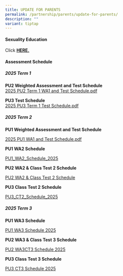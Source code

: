```yaml
---
title: UPDATE FOR PARENTS
permalink: /partnership/parents/update-for-parents/
description: ""
variant: tiptap
---
```

<h4><strong>Sexuality Education</strong></h4>
<p>Click&nbsp;<strong><a href="/mi-experience/key-programmes/character-and-citizenship-education/sexuality-education" rel="noopener" target="_blank">HERE.</a></strong>
</p>
<h4><strong>Assessment Schedule</strong></h4>
<h5><strong>2025 Term 1</strong></h5>
<p><strong>PU2 Weighted Assessment and Test Schedule <br></strong><a href="/files/2025_PU2_WA1___CT1.pdf" rel="noopener nofollow" target="_blank">2025 PU2 Term 1 WA1 and Test Schedule.pdf</a>
</p>
<p><strong>PU3 Test Schedule <br></strong><a href="/files/2025_PU3_CT1.pdf" rel="noopener nofollow" target="_blank">2025 PU3 Term 1 Test Schedule.pdf</a>
</p>
<p></p>
<p></p>
<h5><strong>2025 Term 2</strong></h5>
<p><strong>PU1 Weighted Assessment and Test Schedule</strong>
</p>
<p><a href="/files/PU1_WA1_Schedule_2025.pdf" rel="noopener nofollow" target="_blank">2025 PU1 WA1 and Test Schedule.pdf</a>
</p>
<p></p>
<p><strong>PU1 WA2 Schedule</strong>
</p>
<p><a href="/files/PU1_WA2_Schedule_2025.pdf" rel="noopener nofollow" target="_blank">PU1_WA2_Schedule_2025</a>
</p>
<p></p>
<p><strong>PU2 WA2 &amp; Class Test 2 Schedule</strong>
</p>
<p><a href="/files/PU2_WA2___CT2_Schedule_2025_21Apr25.pdf" rel="noopener nofollow" target="_blank">PU2 WA2 &amp; Class Test 2 Schedule</a>
</p>
<p></p>
<p><strong>PU3 Class Test 2 Schedule</strong>
</p>
<p><a href="/files/PU3_CT2_Schedule_2025_21Apr25.pdf" rel="noopener nofollow" target="_blank">PU3_CT2_Schedule_2025</a>
</p>
<p></p>
<h5><strong>2025 Term 3</strong></h5>
<p><strong>PU1 WA3 Schedule</strong>
</p>
<p><a href="/files/PU1_WA3_Schedule_2025.pdf" rel="noopener nofollow" target="_blank">PU1 WA3 Schedule 2025</a>
</p>
<p></p>
<p><strong>PU2 WA3 &amp; Class Test 3 Schedule</strong>
</p>
<p><a href="/files/PU2_WA3CT3_Schedule_2025.pdf" rel="noopener nofollow" target="_blank">PU2 WA3CT3 Schedule 2025</a>
</p>
<p></p>
<p><strong>PU3 Class Test 3 Schedule</strong>
</p>
<p><a href="/files/PU3_CT3_Schedule_2025.pdf" rel="noopener nofollow" target="_blank">PU3 CT3 Schedule 2025</a>
</p>
<p></p>
<p></p>